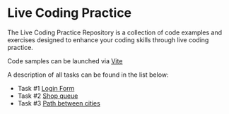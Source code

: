 # Live Coding Practice

The Live Coding Practice Repository is a collection of code examples and exercises designed to enhance your coding skills through live coding practice.

Code samples can be launched via [Vite](https://vitejs.dev/guide/)

A description of all tasks can be found in the list below:

- Task #1 [Login Form](Task1.md)
- Task #2 [Shop queue](Task2.md)
- Task #3 [Path between cities](Task3.md)

